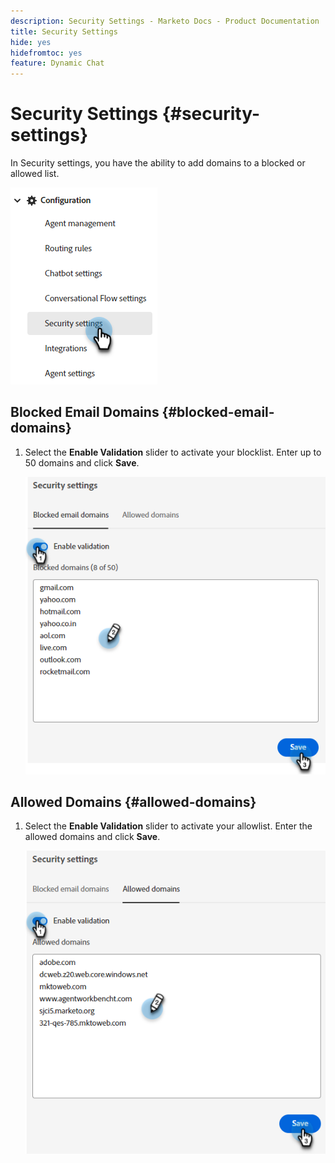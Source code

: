 ```yaml
---
description: Security Settings - Marketo Docs - Product Documentation
title: Security Settings
hide: yes
hidefromtoc: yes
feature: Dynamic Chat
---
```

# Security Settings {#security-settings}

In Security settings, you have the ability to add domains to a blocked or allowed list.

   ![](assets/security-settings-1.png)

## Blocked Email Domains {#blocked-email-domains}

1. Select the **Enable Validation** slider to activate your blocklist. Enter up to 50 domains and click **Save**.

   ![](assets/security-settings-2.png)

## Allowed Domains {#allowed-domains}

1. Select the **Enable Validation** slider to activate your allowlist. Enter the allowed domains and click **Save**.

   ![](assets/security-settings-3.png)
